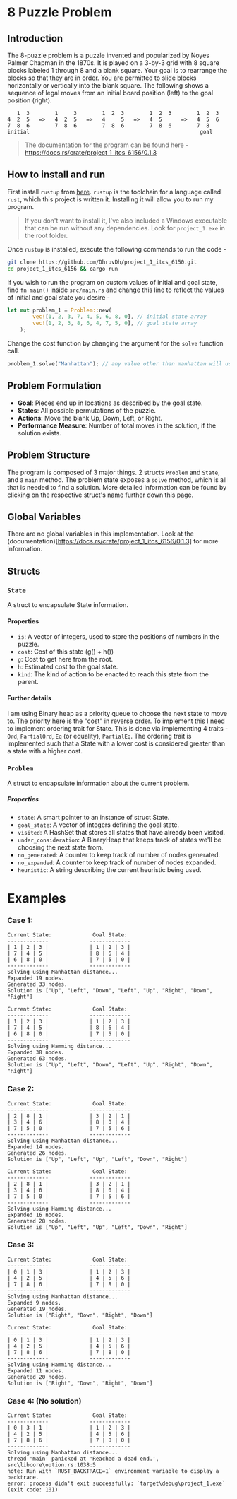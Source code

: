 # 8 Puzzle Problem

## Introduction

The 8-puzzle problem is a puzzle invented and popularized by Noyes Palmer Chapman in the 1870s.
It is played on a 3-by-3 grid with 8 square blocks labeled 1 through 8 and a blank square.
Your goal is to rearrange the blocks so that they are in order.
You are permitted to slide blocks horizontally or vertically into the blank square.
The following shows a sequence of legal moves from an initial board position (left) to the goal position (right).

```
   1  3        1     3        1  2  3        1  2  3        1  2  3
4  2  5   =>   4  2  5   =>   4     5   =>   4  5      =>   4  5  6
7  8  6        7  8  6        7  8  6        7  8  6        7  8
initial                                                      goal
```

> The documentation for the program can be found here - https://docs.rs/crate/project_1_itcs_6156/0.1.3

## How to install and run

First install `rustup` from [here](https://rustup.rs/). `rustup` is the toolchain for a language called `rust`, which this project is written it. Installing it will allow you to run my program.

> If you don't want to install it, I've also included a Windows executable that can be run without any dependencies. Look for `project_1.exe` in the root folder.

Once `rustup` is installed, execute the following commands to run the code -

```bash
git clone https://github.com/DhruvDh/project_1_itcs_6150.git
cd project_1_itcs_6156 && cargo run
```

If you wish to run the program on custom values of initial and goal state, find `fn main()` inside `src/main.rs` and change this line to reflect the values of initial and goal state you desire -

```rust
let mut problem_1 = Problem::new(
        vec![1, 2, 3, 7, 4, 5, 6, 8, 0], // initial state array
        vec![1, 2, 3, 8, 6, 4, 7, 5, 0], // goal state array
    );
```

Change the cost function by changing the argument for the `solve` function call.

```rust
problem_1.solve("Manhattan"); // any value other than manhattan will use hamming distance as cost function.
```

## Problem Formulation

- **Goal**: Pieces end up in locations as described by the goal state.
- **States**: All possible permutations of the puzzle.
- **Actions**: Move the blank Up, Down, Left, or Right.
- **Performance Measure**: Number of total moves in the solution, if the solution exists.

## Problem Structure

The program is composed of 3 major things. 2 structs `Problem` and `State`, and a `main` method.
The problem state exposes a `solve` method, which is all that is needed to find a solution.
More detailed information can be found by clicking on the respective struct's name further down this page.

## Global Variables

There are no global variables in this implementation. Look at the (documentation)[https://docs.rs/crate/project_1_itcs_6156/0.1.3] for more information.

## Structs

### `State`

A struct to encapsulate State information.

#### Properties

- `is`: A vector of integers, used to store the positions of numbers in the puzzle.
- `cost`: Cost of this state (g() + h())
- `g`: Cost to get here from the root.
- `h`: Estimated cost to the goal state.
- `kind`: The kind of action to be enacted to reach this state from the parent.

#### Further details

I am using Binary heap as a priority queue to choose the next state to move to.
The priority here is the "cost" in reverse order. To implement this I need to implement ordering trait for State.
This is done via implementing 4 traits - `Ord`, `PartialOrd`, `Eq` (or equality), `PartialEq`.
The ordering trait is implemented such that a State with a lower cost is considered greater than a state with a higher cost.

### `Problem`

A struct to encapsulate information about the current problem.

##### Properties

- `state`: A smart pointer to an instance of struct State.
- `goal_state`: A vector of integers defining the goal state.
- `visited`: A HashSet that stores all states that have already been visited.
- `under_consideration`: A BinaryHeap that keeps track of states we'll be choosing the next state from.
- `no_generated`: A counter to keep track of number of nodes generated.
- `no_expanded`: A counter to keep track of number of nodes expanded.
- `heuristic`: A string describing the current heuristic being used.

# Examples

### Case 1:

```
Current State:             Goal State:
-------------             -------------
| 1 | 2 | 3 |             | 1 | 2 | 3 |
| 7 | 4 | 5 |             | 8 | 6 | 4 |
| 6 | 8 | 0 |             | 7 | 5 | 0 |
-------------             -------------
Solving using Manhattan distance...
Expanded 19 nodes.
Generated 33 nodes.
Solution is ["Up", "Left", "Down", "Left", "Up", "Right", "Down", "Right"]

Current State:             Goal State:
-------------             -------------
| 1 | 2 | 3 |             | 1 | 2 | 3 |
| 7 | 4 | 5 |             | 8 | 6 | 4 |
| 6 | 8 | 0 |             | 7 | 5 | 0 |
-------------             -------------
Solving using Hamming distance...
Expanded 38 nodes.
Generated 63 nodes.
Solution is ["Up", "Left", "Down", "Left", "Up", "Right", "Down", "Right"]
```

### Case 2:

```
Current State:             Goal State:
-------------             -------------
| 2 | 8 | 1 |             | 3 | 2 | 1 |
| 3 | 4 | 6 |             | 8 | 0 | 4 |
| 7 | 5 | 0 |             | 7 | 5 | 6 |
-------------             -------------
Solving using Manhattan distance...
Expanded 14 nodes.
Generated 26 nodes.
Solution is ["Up", "Left", "Up", "Left", "Down", "Right"]

Current State:             Goal State:
-------------             -------------
| 2 | 8 | 1 |             | 3 | 2 | 1 |
| 3 | 4 | 6 |             | 8 | 0 | 4 |
| 7 | 5 | 0 |             | 7 | 5 | 6 |
-------------             -------------
Solving using Hamming distance...
Expanded 16 nodes.
Generated 28 nodes.
Solution is ["Up", "Left", "Up", "Left", "Down", "Right"]
```

### Case 3:

```
Current State:             Goal State:
-------------             -------------
| 0 | 1 | 3 |             | 1 | 2 | 3 |
| 4 | 2 | 5 |             | 4 | 5 | 6 |
| 7 | 8 | 6 |             | 7 | 8 | 0 |
-------------             -------------
Solving using Manhattan distance...
Expanded 9 nodes.
Generated 19 nodes.
Solution is ["Right", "Down", "Right", "Down"]

Current State:             Goal State:
-------------             -------------
| 0 | 1 | 3 |             | 1 | 2 | 3 |
| 4 | 2 | 5 |             | 4 | 5 | 6 |
| 7 | 8 | 6 |             | 7 | 8 | 0 |
-------------             -------------
Solving using Hamming distance...
Expanded 11 nodes.
Generated 20 nodes.
Solution is ["Right", "Down", "Right", "Down"]
```

### Case 4: (No solution)

```
Current State:             Goal State:
-------------             -------------
| 0 | 3 | 1 |             | 1 | 2 | 3 |
| 4 | 2 | 5 |             | 4 | 5 | 6 |
| 7 | 8 | 6 |             | 7 | 8 | 0 |
-------------             -------------
Solving using Manhattan distance...
thread 'main' panicked at 'Reached a dead end.', src\libcore\option.rs:1038:5
note: Run with `RUST_BACKTRACE=1` environment variable to display a backtrace.
error: process didn't exit successfully: `target\debug\project_1.exe` (exit code: 101)
```
